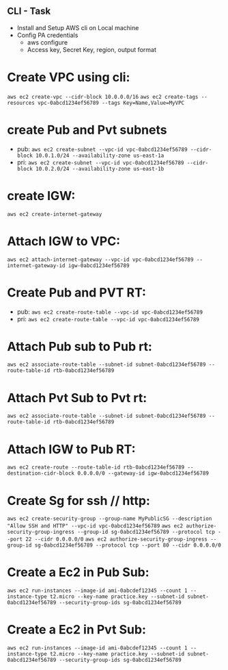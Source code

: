 ## CLI - Task


* Install and Setup AWS cli on Local machine
* Config PA credentials 
    * aws configure
    * Access key, Secret Key, region, output format

# Create VPC using cli:

   ```aws ec2 create-vpc --cidr-block 10.0.0.0/16```
   ```aws ec2 create-tags --resources vpc-0abcd1234ef56789 --tags Key=Name,Value=MyVPC```

# create Pub and Pvt subnets
   * pub:
   ```aws ec2 create-subnet --vpc-id vpc-0abcd1234ef56789 --cidr-block 10.0.1.0/24 --availability-zone us-east-1a```
   * pri:
   ```aws ec2 create-subnet --vpc-id vpc-0abcd1234ef56789 --cidr-block 10.0.2.0/24 --availability-zone us-east-1b```

# create IGW:
   ```aws ec2 create-internet-gateway```

# Attach IGW to VPC:
   ```aws ec2 attach-internet-gateway --vpc-id vpc-0abcd1234ef56789 --internet-gateway-id igw-0abcd1234ef56789```

# Create Pub and PVT RT:
   * pub:
   ```aws ec2 create-route-table --vpc-id vpc-0abcd1234ef56789```
   * pri:
   ```aws ec2 create-route-table --vpc-id vpc-0abcd1234ef56789```

# Attach Pub sub to Pub rt:
   ```aws ec2 associate-route-table --subnet-id subnet-0abcd1234ef56789 --route-table-id rtb-0abcd1234ef56789```

# Attach Pvt Sub to Pvt rt:
   ```aws ec2 associate-route-table --subnet-id subnet-0abcd1234ef56789 --route-table-id rtb-0abcd1234ef56789```

# Attach IGW to Pub RT:
   ```aws ec2 create-route --route-table-id rtb-0abcd1234ef56789 --destination-cidr-block 0.0.0.0/0 --gateway-id igw-0abcd1234ef56789```

# Create Sg for ssh // http:
```aws ec2 create-security-group --group-name MyPublicSG --description "Allow SSH and HTTP" --vpc-id vpc-0abcd1234ef56789```
```aws ec2 authorize-security-group-ingress --group-id sg-0abcd1234ef56789 --protocol tcp --port 22 --cidr 0.0.0.0/0```
```aws ec2 authorize-security-group-ingress --group-id sg-0abcd1234ef56789 --protocol tcp --port 80 --cidr 0.0.0.0/0```

# Create a Ec2 in Pub Sub:
```aws ec2 run-instances --image-id ami-0abcdef12345 --count 1 --instance-type t2.micro --key-name practice.key --subnet-id subnet-0abcd1234ef56789 --security-group-ids sg-0abcd1234ef56789```

# Create a Ec2 in Pvt Sub:
```aws ec2 run-instances --image-id ami-0abcdef12345 --count 1 --instance-type t2.micro --key-name practice.key --subnet-id subnet-0abcd1234ef56789 --security-group-ids sg-0abcd1234ef56789```
